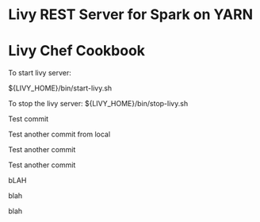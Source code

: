 # Livy REST Server for Spark on YARN

Livy Chef Cookbook
======



To start livy server:

${LIVY_HOME}/bin/start-livy.sh


To stop the livy server:
${LIVY_HOME}/bin/stop-livy.sh

Test commit

Test another commit from local

Test another commit

Test another commit


bLAH

blah

blah